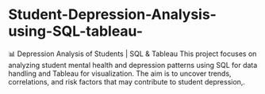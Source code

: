 # Student-Depression-Analysis-using-SQL-tableau-
📊 Depression Analysis of Students | SQL &amp; Tableau  This project focuses on analyzing student mental health and depression patterns using SQL for data handling and Tableau for visualization. The aim is to uncover trends, correlations, and risk factors that may contribute to student depression,.
